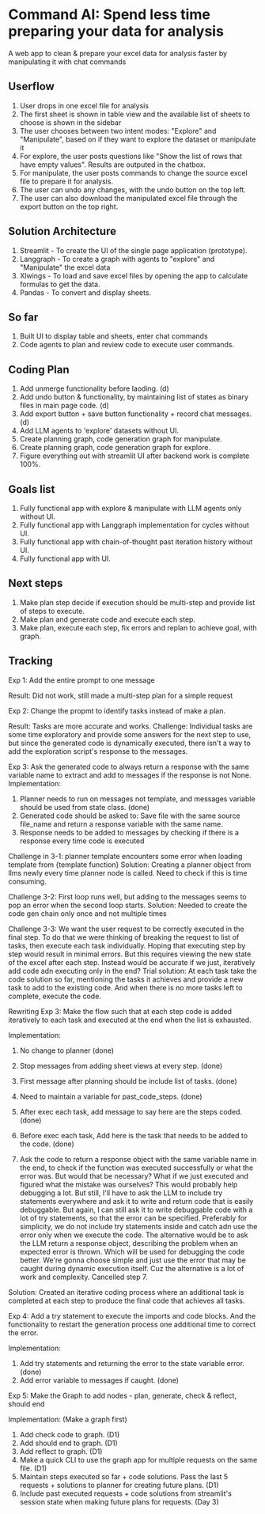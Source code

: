 # Command AI: Spend less time preparing your data for analysis

A web app to clean & prepare your excel data for analysis faster by manipulating it with chat commands

## Userflow
1. User drops in one excel file for analysis
2. The first sheet is shown in table view and the available list of sheets to choose is shown in the sidebar
3. The user chooses between two intent modes: "Explore" and "Manipulate", based on if they want to explore the dataset or manipulate it
4. For explore, the user posts questions like "Show the list of rows that have empty values". Results are outputed in the chatbox.
5. For manipulate, the user posts commands to change the source excel file to prepare it for analysis.
6. The user can undo any changes, with the undo button on the top left.
7. The user can also download the manipulated excel file through the export button on the top right.

## Solution Architecture
1. Streamlit - To create the UI of the single page application (prototype).
2. Langgraph - To create a graph with agents to "explore" and "Manipulate" the excel data
3. Xlwings - To load and save excel files by opening the app to calculate formulas to get the data.
4. Pandas - To convert and display sheets.

## So far
1. Built UI to display table and sheets, enter chat commands
2. Code agents to plan and review code to execute user commands.

## Coding Plan
1. Add unmerge functionality before laoding. (d)
2. Add undo button & functionality, by maintaining list of states as binary files in main page code. (d)
3. Add export button + save button functionality + record chat messages. (d)
4. Add LLM agents to 'explore' datasets without UI.
5. Create planning graph, code generation graph for manipulate.
6. Create planning graph, code generation graph for explore.
7. Figure everything out with streamlit UI after backend work is complete 100%.

## Goals list
1. Fully functional app with explore & manipulate with LLM agents only without UI.
2. Fully functional app with Langgraph implementation for cycles without UI.
3. Fully functional app with chain-of-thought past iteration history without UI.
4. Fully functional app with UI.

## Next steps
1. Make plan step decide if execution should be multi-step and provide list of steps to execute.
2. Make plan and generate code and execute each step.
3. Make plan, execute each step, fix errors and replan to achieve goal, with graph.

## Tracking

Exp 1: Add the entire prompt to one message

Result: Did not work, still made a multi-step plan for a simple request

Exp 2: Change the propmt to identify tasks instead of make a plan.

Result: Tasks are more accurate and works.
Challenge: Individual tasks are some time exploratory and provide some answers for the next step to use, 
but since the generated code is dynamically executed, there isn't a way to add the exploration script's response to the messages.

Exp 3: Ask the generated code to always return a response with the same variable name to extract and add to messages if the response is not None.
Implementation: 
1. Planner needs to run on messages not template, and messages variable should be used from state class. (done)
2. Generated code should be asked to: Save file with the same source file_name and return a response variable with the same name.
3. Response needs to be added to messages by checking if there is a response every time code is executed

Challenge in 3-1: planner template encounters some error when loading template from {template function}
Solution: Creating a planner object from llms newly every time planner node is called. Need to check if this is time consuming.

Challenge 3-2: First loop runs well, but adding to the messages seems to pop an error when the second loop starts.
Solution: Needed to create the code gen chain only once and not multiple times

Challenge 3-3: We want the user request to be correctly executed in the final step. To do that we were thinking of
breaking the request to list of tasks, then execute each task individually. Hoping that executing step by step would result in
minimal errors. But this requires viewing the new state of the excel after each step. Instead would be accurate if we just, iteratively
add code adn executing only in the end?
Trial solution: At each task take the code solution so far, mentioning the tasks it achieves and provide a new task to add to the
existing code. And when there is no more tasks left to complete, execute the code.

Rewriting Exp 3: Make the flow such that at each step code is added iteratively to each task and executed at the end when the
list is exhausted.

Implementation: 
1. No change to planner (done)
2. Stop messages from adding sheet views at every step. (done)
3. First message after planning should be include list of tasks. (done)
4. Need to maintain a variable for past_code_steps. (done)
5. After exec each task, add message to say here are the steps coded. (done)
6. Before exec each task, Add here is the task that needs to be added to the code. (done)

7. Ask the code to return a response object with the same variable name in the end, to check if the function was executed successfully or what the error was.
But would that be necessary? What if we just executed and figured what the mistake was ourselves? This would probably help debugging a lot.
But still, I'll have to ask the LLM to include try statements everywhere and ask it to write and return code that is easily debuggable.
But again, I can still ask it to write debuggable code with a lot of try statements, so that the error can be specified.
Preferably for simplicity, we do not include try statements inside and catch adn use the error only when we execute the code.
The alternative would be to ask the LLM return a response object, describing the problem when an expected error is thrown. 
Which will be used for debugging the code better.
We're gonna choose simple and just use the error that may be caught during dynamic execution itself. Cuz the alternative is a lot of work and complexity.
Cancelled step 7.

Solution: Created an iterative coding process where an additional task is completed at each step to produce the final code
that achieves all tasks.

Exp 4: Add a try statement to execute the imports and code blocks. And the functionality to restart the generation process
one additional time to correct the error.

Implementation:
1. Add try statements and returning the error to the state variable error. (done)
2. Add error variable to messages if caught. (done)

Exp 5: Make the Graph to add nodes - plan, generate, check & reflect, should end

Implementation:
(Make a graph first)
1. Add check code to graph. (D1)
2. Add should end to graph. (D1)
3. Add reflect to graph. (D1)
4. Make a quick CLI to use the graph app for multiple requests on the same file. (D1)
5. Maintain steps executed so far + code solutions. Pass the last 5 requests + solutions to planner for creating future plans. (D1)
6. Include past executed requests + code solutions from streamlit's session state when making future plans for requests. (Day 3)
